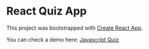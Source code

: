 # React Quiz App

This project was bootstrapped with [Create React App](https://github.com/facebook/create-react-app).

You can check a demo here: [Javascript Quiz](https://js-quiz-client.netlify.app/)

